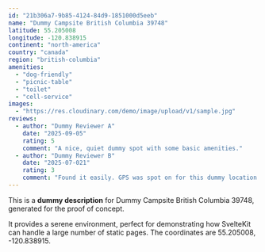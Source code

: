 ```yaml
---
id: "21b306a7-9b85-4124-84d9-1851000d5eeb"
name: "Dummy Campsite British Columbia 39748"
latitude: 55.205008
longitude: -120.838915
continent: "north-america"
country: "canada"
region: "british-columbia"
amenities:
  - "dog-friendly"
  - "picnic-table"
  - "toilet"
  - "cell-service"
images:
  - "https://res.cloudinary.com/demo/image/upload/v1/sample.jpg"
reviews:
  - author: "Dummy Reviewer A"
    date: "2025-09-05"
    rating: 5
    comment: "A nice, quiet dummy spot with some basic amenities."
  - author: "Dummy Reviewer B"
    date: "2025-07-021"
    rating: 3
    comment: "Found it easily. GPS was spot on for this dummy location."
---
```


This is a **dummy description** for Dummy Campsite British Columbia 39748, generated for the proof of concept.

It provides a serene environment, perfect for demonstrating how SvelteKit can handle a large number of static pages. The coordinates are 55.205008, -120.838915.

